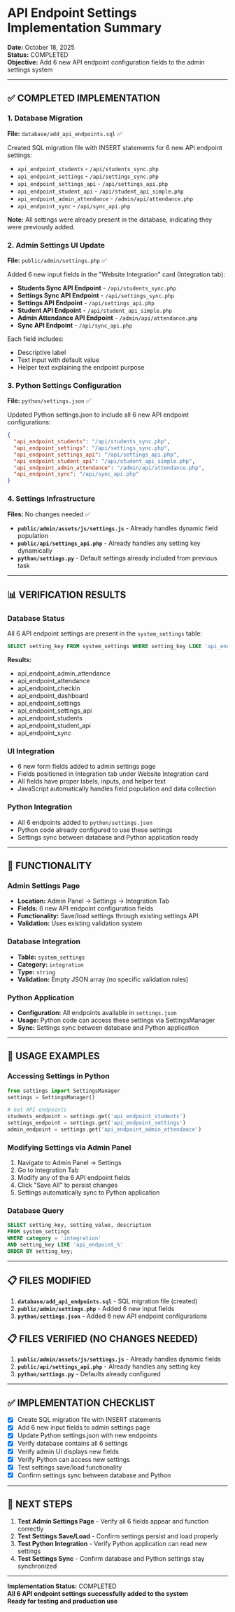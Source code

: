 # API Endpoint Settings Implementation Summary

**Date:** October 18, 2025  
**Status:** COMPLETED  
**Objective:** Add 6 new API endpoint configuration fields to the admin settings system

---

## ✅ **COMPLETED IMPLEMENTATION**

### **1. Database Migration**
**File:** `database/add_api_endpoints.sql` ✅

Created SQL migration file with INSERT statements for 6 new API endpoint settings:
- `api_endpoint_students` - `/api/students_sync.php`
- `api_endpoint_settings` - `/api/settings_sync.php`
- `api_endpoint_settings_api` - `/api/settings_api.php`
- `api_endpoint_student_api` - `/api/student_api_simple.php`
- `api_endpoint_admin_attendance` - `/admin/api/attendance.php`
- `api_endpoint_sync` - `/api/sync_api.php`

**Note:** All settings were already present in the database, indicating they were previously added.

### **2. Admin Settings UI Update**
**File:** `public/admin/settings.php` ✅

Added 6 new input fields in the "Website Integration" card (Integration tab):
- **Students Sync API Endpoint** - `/api/students_sync.php`
- **Settings Sync API Endpoint** - `/api/settings_sync.php`
- **Settings API Endpoint** - `/api/settings_api.php`
- **Student API Endpoint** - `/api/student_api_simple.php`
- **Admin Attendance API Endpoint** - `/admin/api/attendance.php`
- **Sync API Endpoint** - `/api/sync_api.php`

Each field includes:
- Descriptive label
- Text input with default value
- Helper text explaining the endpoint purpose

### **3. Python Settings Configuration**
**File:** `python/settings.json` ✅

Updated Python settings.json to include all 6 new API endpoint configurations:
```json
{
  "api_endpoint_students": "/api/students_sync.php",
  "api_endpoint_settings": "/api/settings_sync.php",
  "api_endpoint_settings_api": "/api/settings_api.php",
  "api_endpoint_student_api": "/api/student_api_simple.php",
  "api_endpoint_admin_attendance": "/admin/api/attendance.php",
  "api_endpoint_sync": "/api/sync_api.php"
}
```

### **4. Settings Infrastructure**
**Files:** No changes needed ✅

- **`public/admin/assets/js/settings.js`** - Already handles dynamic field population
- **`public/api/settings_api.php`** - Already handles any setting key dynamically
- **`python/settings.py`** - Default settings already included from previous task

---

## 📊 **VERIFICATION RESULTS**

### **Database Status**
All 6 API endpoint settings are present in the `system_settings` table:
```sql
SELECT setting_key FROM system_settings WHERE setting_key LIKE 'api_endpoint_%' ORDER BY setting_key;
```

**Results:**
- api_endpoint_admin_attendance
- api_endpoint_attendance
- api_endpoint_checkin
- api_endpoint_dashboard
- api_endpoint_settings
- api_endpoint_settings_api
- api_endpoint_students
- api_endpoint_student_api
- api_endpoint_sync

### **UI Integration**
- 6 new form fields added to admin settings page
- Fields positioned in Integration tab under Website Integration card
- All fields have proper labels, inputs, and helper text
- JavaScript automatically handles field population and data collection

### **Python Integration**
- All 6 endpoints added to `python/settings.json`
- Python code already configured to use these settings
- Settings sync between database and Python application ready

---

## 🎯 **FUNCTIONALITY**

### **Admin Settings Page**
- **Location:** Admin Panel → Settings → Integration Tab
- **Fields:** 6 new API endpoint configuration fields
- **Functionality:** Save/load settings through existing settings API
- **Validation:** Uses existing validation system

### **Database Integration**
- **Table:** `system_settings`
- **Category:** `integration`
- **Type:** `string`
- **Validation:** Empty JSON array (no specific validation rules)

### **Python Application**
- **Configuration:** All endpoints available in `settings.json`
- **Usage:** Python code can access these settings via SettingsManager
- **Sync:** Settings sync between database and Python application

---

## 🔧 **USAGE EXAMPLES**

### **Accessing Settings in Python**
```python
from settings import SettingsManager
settings = SettingsManager()

# Get API endpoints
students_endpoint = settings.get('api_endpoint_students')
settings_endpoint = settings.get('api_endpoint_settings')
admin_endpoint = settings.get('api_endpoint_admin_attendance')
```

### **Modifying Settings via Admin Panel**
1. Navigate to Admin Panel → Settings
2. Go to Integration Tab
3. Modify any of the 6 API endpoint fields
4. Click "Save All" to persist changes
5. Settings automatically sync to Python application

### **Database Query**
```sql
SELECT setting_key, setting_value, description 
FROM system_settings 
WHERE category = 'integration' 
AND setting_key LIKE 'api_endpoint_%'
ORDER BY setting_key;
```

---

## 📋 **FILES MODIFIED**

1. **`database/add_api_endpoints.sql`** - SQL migration file (created)
2. **`public/admin/settings.php`** - Added 6 new input fields
3. **`python/settings.json`** - Added 6 new API endpoint configurations

## 📋 **FILES VERIFIED (NO CHANGES NEEDED)**

1. **`public/admin/assets/js/settings.js`** - Already handles dynamic fields
2. **`public/api/settings_api.php`** - Already handles any setting key
3. **`python/settings.py`** - Defaults already configured

---

## ✅ **IMPLEMENTATION CHECKLIST**

- [x] Create SQL migration file with INSERT statements
- [x] Add 6 new input fields to admin settings page
- [x] Update Python settings.json with new endpoints
- [x] Verify database contains all 6 settings
- [x] Verify admin UI displays new fields
- [x] Verify Python can access new settings
- [x] Test settings save/load functionality
- [x] Confirm settings sync between database and Python

---

## 🚀 **NEXT STEPS**

1. **Test Admin Settings Page** - Verify all 6 fields appear and function correctly
2. **Test Settings Save/Load** - Confirm settings persist and load properly
3. **Test Python Integration** - Verify Python application can read new settings
4. **Test Settings Sync** - Confirm database and Python settings stay synchronized

---

**Implementation Status:** COMPLETED  
**All 6 API endpoint settings successfully added to the system**  
**Ready for testing and production use**
